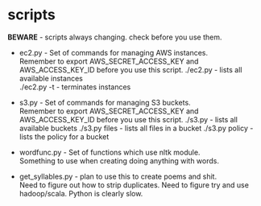 scripts
=======

**BEWARE** - scripts always changing. check before you use them.

* ec2.py - Set of commands for managing AWS instances.  
  Remember to export AWS_SECRET_ACCESS_KEY and AWS_ACCESS_KEY_ID before you use this script. 
  ./ec2.py - lists all available instances  
  ./ec2.py -t - terminates instances

* s3.py - Set of commands for managing S3 buckets.  
  Remember to export AWS_SECRET_ACCESS_KEY and AWS_ACCESS_KEY_ID before you use this script. 
  ./s3.py - lists all available buckets
  ./s3.py files - lists all files in a bucket
  ./s3.py policy - lists the policy for a bucket

* wordfunc.py - Set of functions which use nltk module.  
  Something to use when creating doing anything with words.

* get_syllables.py - plan to use this to create poems and shit.  
  Need to figure out how to strip duplicates.
  Need to figure try and use hadoop/scala.
  Python is clearly slow.
